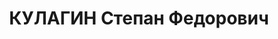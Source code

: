 ---
title: КУЛАГИН Степан Федорович
description: "1890 р. народження, с. Долматівка Тилігуло-Березанського району Одеської\
  \ області, українець, із робітників, малоосвічений. Проживав у м. Миколаєві. Машиніст\
  \ заводу. \n  Заарештований 14.10.1937 р. Вироком Військової Колегії Верховного\
  \ Суду СРСР від 08.12.1937 р. засуджений до 20 років ув’язнення у ВТТ. Постановою\
  \ Верховного Суду СРСР 07.06.1946 р. строк зменшено до 10 років ув’язнення у ВТТ.\
  \ Подальша доля невідома. \n  Реабілітований у 1957 р."
---